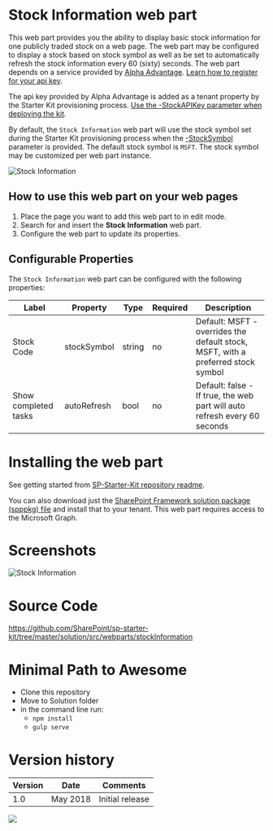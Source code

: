 # Stock Information web part

This web part provides you the ability to display basic stock information for one publicly traded stock on a web page. The web part may be configured to display a stock based on stock symbol as well as be set to automatically refresh the stock information every 60 (sixty) seconds. The web part depends on a service provided by [Alpha Advantage](https://www.alphavantage.co/). [Learn how to register for your api key](https://github.com/SharePoint/sp-starter-kit/blob/master/documentation/tenant-settings.md#request-a-custom-api-key-to-alpha-vantage).

The api key provided by Alpha Advantage is added as a tenant property by the Starter Kit provisioning process. [Use the -StockAPIKey parameter when deploying the kit](https://github.com/SharePoint/sp-starter-kit/tree/master/provisioning#-stockapikey).

By default, the `Stock Information` web part will use the stock symbol set during the Starter Kit provisioning process when the [-StockSymbol](https://github.com/SharePoint/sp-starter-kit/tree/master/provisioning#-stocksymbol) parameter is provided. The default stock symbol is `MSFT`. The stock symbol may be customized per web part instance.

![Stock Information](../../assets/images/components/part-stock-information.gif)

## How to use this web part on your web pages

1. Place the page you want to add this web part to in edit mode.
2. Search for and insert the **Stock Information** web part.
3. Configure the web part to update its properties.

## Configurable Properties

The `Stock Information` web part can be configured with the following properties:

| Label | Property | Type | Required | Description |
| ---- | ---- | ---- | ---- | ---- |
| Stock Code | stockSymbol | string | no | Default: MSFT - overrides the default stock, MSFT, with a preferred stock symbol |
| Show completed tasks | autoRefresh | bool | no | Default: false - If true, the web part will auto refresh every 60 seconds |

# Installing the web part

See getting started from [SP-Starter-Kit repository readme](https://github.com/SharePoint/sp-starter-kit). 

You can also download just the [SharePoint Framework solution package (spppkg) file](https://github.com/SharePoint/sp-starter-kit/blob/master/package/sharepoint-starter-kit.sppkg) and install that to your tenant. This web part requires access to the Microsoft Graph.

# Screenshots

![Stock Information](../../assets/images/components/part-stock-information.png)

# Source Code

https://github.com/SharePoint/sp-starter-kit/tree/master/solution/src/webparts/stockInformation

# Minimal Path to Awesome

- Clone this repository
- Move to Solution folder
- in the command line run:
  - `npm install`
  - `gulp serve`

# Version history

Version|Date|Comments
-------|----|--------
1.0|May 2018|Initial release


![](https://telemetry.sharepointpnp.com/sp-starter-kit/documentation/components/wp-stock-information)